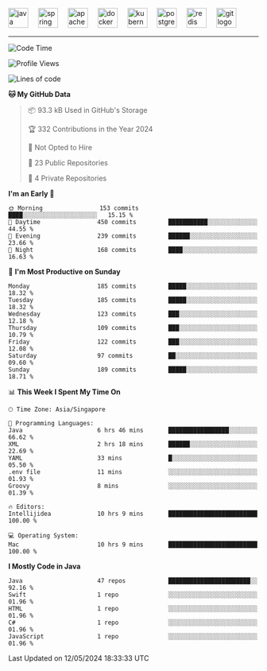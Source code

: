 <p align="left">
  <img src="https://cdn.jsdelivr.net/gh/devicons/devicon/icons/java/java-original.svg" height="40" alt="java logo"  />
  <img width="12" />
  <img src="https://cdn.jsdelivr.net/gh/devicons/devicon/icons/spring/spring-original.svg" height="40" alt="spring logo"  />
  <img width="12" />
  <img src="https://cdn.jsdelivr.net/gh/devicons/devicon/icons/apachekafka/apachekafka-original.svg" height="40" alt="apachekafka logo"  />
  <img width="12" />
  <img src="https://cdn.jsdelivr.net/gh/devicons/devicon/icons/docker/docker-original.svg" height="40" alt="docker logo"  />
  <img width="12" />
  <img src="https://cdn.jsdelivr.net/gh/devicons/devicon/icons/kubernetes/kubernetes-plain.svg" height="40" alt="kubernetes logo"  />
  <img width="12" />
  <img src="https://cdn.jsdelivr.net/gh/devicons/devicon/icons/postgresql/postgresql-original.svg" height="40" alt="postgresql logo"  />
  <img width="12" />
  <img src="https://cdn.jsdelivr.net/gh/devicons/devicon/icons/redis/redis-original.svg" height="40" alt="redis logo"  />
  <img width="12" />
  <img src="https://cdn.jsdelivr.net/gh/devicons/devicon/icons/git/git-original.svg" height="40" alt="git logo"  />
</p>


<!--<img src="https://media.giphy.com/media/LnQjpWaON8nhr21vNW/giphy.gif" width="60"> <em><b>I love connecting with different people</b> so if you want to say <b>hi, I'll be happy to meet you more!</b> 😊 </em> -->

---
<!--START_SECTION:waka-->
![Code Time](http://img.shields.io/badge/Code%20Time-1%2C978%20hrs%2059%20mins-blue)

![Profile Views](http://img.shields.io/badge/Profile%20Views-0-blue)

![Lines of code](https://img.shields.io/badge/From%20Hello%20World%20I%27ve%20Written-590.7%20thousand%20lines%20of%20code-blue)

**🐱 My GitHub Data** 

> 📦 93.3 kB Used in GitHub's Storage 
 > 
> 🏆 332 Contributions in the Year 2024
 > 
> 🚫 Not Opted to Hire
 > 
> 📜 23 Public Repositories 
 > 
> 🔑 4 Private Repositories 
 > 
**I'm an Early 🐤** 

```text
🌞 Morning                153 commits         ████░░░░░░░░░░░░░░░░░░░░░   15.15 % 
🌆 Daytime                450 commits         ███████████░░░░░░░░░░░░░░   44.55 % 
🌃 Evening                239 commits         ██████░░░░░░░░░░░░░░░░░░░   23.66 % 
🌙 Night                  168 commits         ████░░░░░░░░░░░░░░░░░░░░░   16.63 % 
```
📅 **I'm Most Productive on Sunday** 

```text
Monday                   185 commits         █████░░░░░░░░░░░░░░░░░░░░   18.32 % 
Tuesday                  185 commits         █████░░░░░░░░░░░░░░░░░░░░   18.32 % 
Wednesday                123 commits         ███░░░░░░░░░░░░░░░░░░░░░░   12.18 % 
Thursday                 109 commits         ███░░░░░░░░░░░░░░░░░░░░░░   10.79 % 
Friday                   122 commits         ███░░░░░░░░░░░░░░░░░░░░░░   12.08 % 
Saturday                 97 commits          ██░░░░░░░░░░░░░░░░░░░░░░░   09.60 % 
Sunday                   189 commits         █████░░░░░░░░░░░░░░░░░░░░   18.71 % 
```


📊 **This Week I Spent My Time On** 

```text
🕑︎ Time Zone: Asia/Singapore

💬 Programming Languages: 
Java                     6 hrs 46 mins       █████████████████░░░░░░░░   66.62 % 
XML                      2 hrs 18 mins       ██████░░░░░░░░░░░░░░░░░░░   22.69 % 
YAML                     33 mins             █░░░░░░░░░░░░░░░░░░░░░░░░   05.50 % 
.env file                11 mins             ░░░░░░░░░░░░░░░░░░░░░░░░░   01.93 % 
Groovy                   8 mins              ░░░░░░░░░░░░░░░░░░░░░░░░░   01.39 % 

🔥 Editors: 
Intellijidea             10 hrs 9 mins       █████████████████████████   100.00 % 

💻 Operating System: 
Mac                      10 hrs 9 mins       █████████████████████████   100.00 % 
```

**I Mostly Code in Java** 

```text
Java                     47 repos            ███████████████████████░░   92.16 % 
Swift                    1 repo              ░░░░░░░░░░░░░░░░░░░░░░░░░   01.96 % 
HTML                     1 repo              ░░░░░░░░░░░░░░░░░░░░░░░░░   01.96 % 
C#                       1 repo              ░░░░░░░░░░░░░░░░░░░░░░░░░   01.96 % 
JavaScript               1 repo              ░░░░░░░░░░░░░░░░░░░░░░░░░   01.96 % 
```




 Last Updated on 12/05/2024 18:33:33 UTC
<!--END_SECTION:waka-->


<!--
**SimakovIgor/SimakovIgor** is a ✨ _special_ ✨ repository because its `README.md` (this file) appears on your GitHub profile.

Here are some ideas to get you started:

- 🔭 I’m currently working on ...
- 🌱 I’m currently learning ...
- 👯 I’m looking to collaborate on ...
- 🤔 I’m looking for help with ...
- 💬 Ask me about ...
- 📫 How to reach me: ...
- 😄 Pronouns: ...
- ⚡ Fun fact: ...
-->
